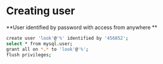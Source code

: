 # Creating user

**User identified by password with access from anywhere **

```bash
create user 'look'@'%' identified by '456852';
select * from mysql.user;
grant all on *.* to 'look'@'%';
flush privileges;
```


